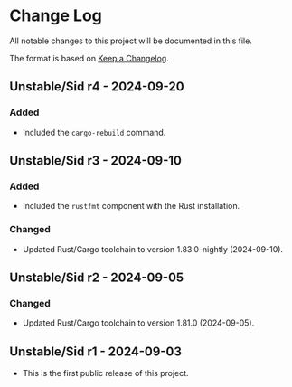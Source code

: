 # Change Log

All notable changes to this project will be documented in this file.

The format is based on [Keep a Changelog](http://keepachangelog.com/).

## Unstable/Sid r4 - 2024-09-20

### Added
- Included the `cargo-rebuild` command.

## Unstable/Sid r3 - 2024-09-10

### Added
- Included the `rustfmt` component with the Rust installation.

### Changed
- Updated Rust/Cargo toolchain to version 1.83.0-nightly (2024-09-10).

## Unstable/Sid r2 - 2024-09-05

### Changed
- Updated Rust/Cargo toolchain to version 1.81.0 (2024-09-05).

## Unstable/Sid r1 - 2024-09-03

- This is the first public release of this project.
